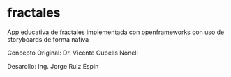 fractales
=========

App educativa de fractales implementada con openframeworks con uso de storyboards de forma nativa

Concepto Original: Dr. Vicente Cubells Nonell

Desarollo: Ing. Jorge Ruiz Espin
